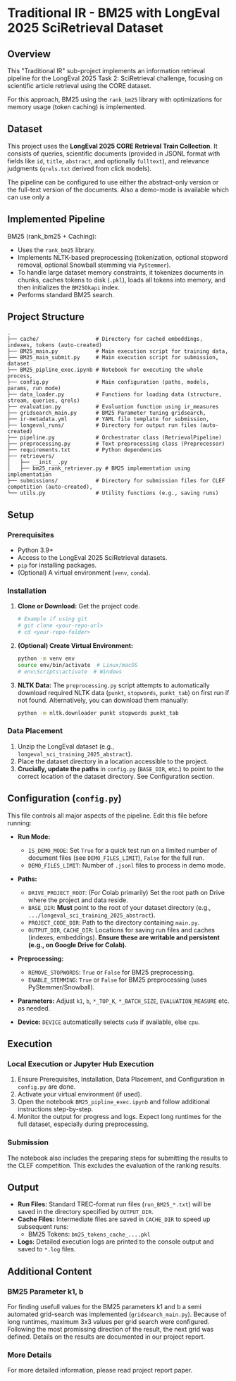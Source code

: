 
# Traditional IR - BM25 with LongEval 2025 SciRetrieval Dataset

## Overview

This "Traditional IR" sub-project implements an information retrieval pipeline for the LongEval 2025 Task 2: SciRetrieval challenge, focusing on scientific article retrieval using the CORE dataset. 

For this approach, BM25 using the `rank_bm25` library with optimizations for memory usage (token caching) is implemented. 

## Dataset

This project uses the **LongEval 2025 CORE Retrieval Train Collection**. It consists of queries, scientific documents (provided in JSONL format with fields like `id`, `title`, `abstract`, and optionally `fulltext`), and relevance judgments (`qrels.txt` derived from click models).

The pipeline can be configured to use either the abstract-only version or the full-text version of the documents. Also a demo-mode is available which can use only a 

## Implemented Pipeline

BM25 (rank_bm25 + Caching):

* Uses the `rank_bm25` library.
* Implements NLTK-based preprocessing (tokenization, optional stopword removal, optional Snowball stemming via `PyStemmer`).
* To handle large dataset memory constraints, it tokenizes documents in chunks, caches tokens to disk (`.pkl`), loads all tokens into memory, and then initializes the `BM25Okapi` index.
* Performs standard BM25 search.


## Project Structure

```
.
├── cache/                  # Directory for cached embeddings, indexes, tokens (auto-created)
├── BM25_main.py            # Main execution script for training data,
├── BM25_main_submit.py     # Main execution script for submission, dataset
├── BM25_pipline_exec.ipynb # Notebook for executing the whole process,
├── config.py               # Main configuration (paths, models, params, run mode)
├── data_loader.py          # Functions for loading data (structure, stream, queries, qrels)
├── evaluation.py           # Evaluation function using ir_measures
├── gridsearch_main.py      # BM25 Parameter tuning gridsearch,
├── ir-metadata.yml         # YAML file template for submission,
├── longeval_runs/          # Directory for output run files (auto-created)
├── pipeline.py             # Orchestrator class (RetrievalPipeline)
├── preprocessing.py        # Text preprocessing class (Preprocessor)
├── requirements.txt        # Python dependencies
├── retrievers/
│   ├── __init__.py
│   ├── bm25_rank_retriever.py # BM25 implementation using implementation
├── submissions/            # Directory for submission files for CLEF competition (auto-created),
└── utils.py                # Utility functions (e.g., saving runs)
```

## Setup

### Prerequisites

* Python 3.9+
* Access to the LongEval 2025 SciRetrieval datasets.
* `pip` for installing packages.
* (Optional) A virtual environment (`venv`, `conda`).

### Installation

1.  **Clone or Download:** Get the project code.
    ```bash
    # Example if using git
    # git clone <your-repo-url>
    # cd <your-repo-folder>
    ```
2.  **(Optional) Create Virtual Environment:**
    ```bash
    python -m venv env
    source env/bin/activate  # Linux/macOS
    # env\Scripts\activate  # Windows
    ```


4.  **NLTK Data:** The `preprocessing.py` script attempts to automatically download required NLTK data (`punkt`, `stopwords`, `punkt_tab`) on first run if not found. Alternatively, you can download them manually:
    ```bash
    python -m nltk.downloader punkt stopwords punkt_tab
    ```

### Data Placement

1.  Unzip the LongEval dataset (e.g., `longeval_sci_training_2025_abstract`).
2.  Place the dataset directory in a location accessible to the project.
3.  **Crucially, update the paths** in `config.py` (`BASE_DIR`, etc.) to point to the correct location of the dataset directory. See Configuration section.

## Configuration (`config.py`)

This file controls all major aspects of the pipeline. Edit this file before running:

* **Run Mode:**
    * `IS_DEMO_MODE`: Set `True` for a quick test run on a limited number of document files (see `DEMO_FILES_LIMIT`), `False` for the full run.
    * `DEMO_FILES_LIMIT`: Number of `.jsonl` files to process in demo mode.
* **Paths:**
    * `DRIVE_PROJECT_ROOT`: (For Colab primarily) Set the root path on Drive where the project and data reside.
    * `BASE_DIR`: **Must** point to the root of your dataset directory (e.g., `.../longeval_sci_training_2025_abstract`).
    * `PROJECT_CODE_DIR`: Path to the directory containing `main.py`.
    * `OUTPUT_DIR`, `CACHE_DIR`: Locations for saving run files and caches (indexes, embeddings). **Ensure these are writable and persistent (e.g., on Google Drive for Colab).**

* **Preprocessing:**
    * `REMOVE_STOPWORDS`: `True` or `False` for BM25 preprocessing.
    * `ENABLE_STEMMING`: `True` or `False` for BM25 preprocessing (uses PyStemmer/Snowball).
* **Parameters:** Adjust `k1`, `b`, `*_TOP_K`, `*_BATCH_SIZE`, `EVALUATION_MEASURE` etc. as needed.
* **Device:** `DEVICE` automatically selects `cuda` if available, else `cpu`.

## Execution

### Local Execution or Jupyter Hub Execution

1.  Ensure Prerequisites, Installation, Data Placement, and Configuration in `config.py` are done.
2.  Activate your virtual environment (if used).
3.  Open the notebook `BM25_pipline_exec.ipynb` and follow additional instructions step-by-step.
4.  Monitor the output for progress and logs. Expect long runtimes for the full dataset, especially during preprocessing. 

### Submission
The notebook also includes the preparing steps for submitting the results to the CLEF competition. This excludes the evaluation of the ranking results. 

## Output

* **Run Files:** Standard TREC-format run files (`run_BM25_*.txt`) will be saved in the directory specified by `OUTPUT_DIR`.
* **Cache Files:** Intermediate files are saved in `CACHE_DIR` to speed up subsequent runs:
    * BM25 Tokens: `bm25_tokens_cache_....pkl`
* **Logs:** Detailed execution logs are printed to the console output and saved to `*.log` files.


## Additional Content

### BM25 Parameter k1, b

For finding usefull values for the BM25 parameters k1 and b a semi automated grid-search was implemented (`gridsearch_main.py`). Because of long runtimes, maximum 3x3 values per grid search were configured. Following the most promissing direction of the result, the next grid was defined. Details on the results are documented in our project report.

### More Details

For more detailed information, please read project report paper. 





